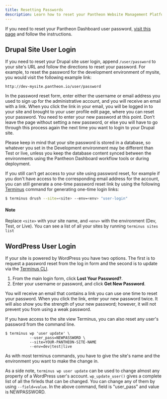 ```yaml
---
title: Resetting Passwords
description: Learn how to reset your Pantheon Website Management Platform dashboard passwords.
---
```

If you need to reset your Pantheon Dashboard user password, [visit this page](https://dashboard.pantheon.io/reset-password) and follow the instructions.


## Drupal Site User Login

If you need to reset your Drupal site user login, append `/user/password` to your site's URL and follow the directions to reset your password. For example, to reset the password for the development environment of mysite, you would visit the following example link:
```http
http://dev-mysite.pantheon.io/user/password
```
In the password reset form, enter either the username or email address you used to sign up for the administrative account, and you will receive an email with a link. When you click the link in your email, you will be logged in to your site and brought to your user profile edit page, where you can reset your password. You need to enter your new password at this point. Don’t leave the page without setting a new password, or else you will have to go through this  process again the next time you want to login to your Drupal site.

Please keep in mind that your site password is stored in a database, so whatever you set in the Development environment may be different than Test or live, unless you keep the database content synced between the environments using the Pantheon Dashboard workflow tools or during deployment.

If you still can’t get access to your site using password reset, for example if you don't have access to the corresponding email address for the account, you can still generate a one-time password reset link by using the following [Terminus](/docs/cli/) command for generating one-time login links:

```bash
$ terminus drush --site=<site> --env=<env> "user-login"
```

<div class="alert alert-info" role="alert">
<h4>Note</h4>Replace <code>&lt;site&gt;</code> with your site name, and <code>&lt;env&gt;</code> with the environment (Dev, Test, or Live). You can see a list of all your sites by running <code>terminus sites list</code></div>

## WordPress User Login
If your site is powered by WordPress you have two options. The first is to request a password reset from the log in form and the second is to update via the [Terminus CLI](/docs/cli/).

1. From the main login form, click **Lost Your Password?**.  
2. Enter your username or password, and click **Get New Password**.

You will receive an email that contains a link you can use one time to reset your password. When you click the link, enter your new password twice. It will also show you the strength of your new password; however, it will not prevent you from using a weak password.

If you have access to the site view Terminus, you can also reset any user's password from the command line.

```nohighlight
$ terminus wp 'user update' \
           --user_pass=NEWPASSWORD \
           --site=YOUR-PANTHEON-SITE-NAME
           --env=dev|test|live
```

As with most terminus commands, you have to give the site's name and the environment you want to make the change in.

As a side note, `terminus wp user update` can be used to change almost any property of a WordPress user's account. `wp_update_user()` gives a complete list of all the firleds that can be changed. You can change any of them by using `--field=value`. In the above command, field is "user_pass" and value is NEWPASSWORD.
